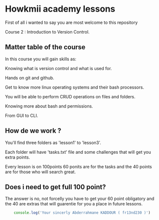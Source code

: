 # Howkmii academy lessons

First of all i wanted to say you are most welcome to this repository

Course 2 : Introduction to Version Control.

## Matter table of the course

In this course you will gain skills as:

Knowing what is version control and what is used for.

Hands on git and github.

Get to know more linux operating systems and their bash processors.

You will be able to perform CRUD operations on files and folders.

Knowing more about bash and permissions.

From GUI to CLI.

## How de we work ?

You'll find three folders as 'lesson1' to 'lesson3'. 

Each folder will have 'tasks.txt' file and some challenges that will get you extra points.

Every lesson is on 100points 60 ponits are for the tasks and the 40 points are for those who will search great.  

## Does i need to get full 100 point?

The answer is no, not forcelly you have to get your 60 point obligatory and the 40 are extras that will guarentie for you a place in future lessons.

```js
	console.log('Your sincerly Abderrahmane KADDOUR ( fr13nd230 )')
```
